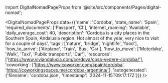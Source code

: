 
import DigitalNomadPageProps from '@site/src/components/Pages/digital-nomad';

<DigitalNomadPageProps
    data={{'name': 'Cordoba', 'state_name': 'Spain', 'required_documents': ['Passport', 'CI'], 'internet_roaming': 'Available', 'daily_average_cost': 40, 'description': 'Cordoba is a city places in the Southern Spain, Andalusia region. Hot almost of the year, very nice to visit for a couple of days', 'tags': ['nature', 'bridge', 'nightlife', 'food'], 'how_to_arrive': ['Airplane', 'Train', 'Bus', 'Car'], 'how_to_move': ['Motorbike', 'Walk', 'Taxi', 'Public transports', 'Car'], 'resources': ['https://www.viviandalucia.com/cordova/cosa-vedere-cordoba/'], 'coworking': ['https://www.coworker.com/spain/cordoba', 'https://coworkingspaces.me/cordoba-argentina/'], 'autogenerated': {'filename': 'cordoba.json', 'timestamp': '2024-11-15T09:17:17Z'}}}
/>
